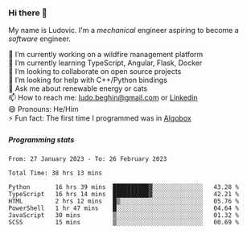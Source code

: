 ### Hi there 👋

My name is Ludovic. I'm a *mechanical* engineer aspiring to become a *software* engineer.

 🔭 I’m currently working on a wildfire management platform<br/>
 🌱 I’m currently learning TypeScript, Angular, Flask, Docker<br/>
 👯 I’m looking to collaborate on open source projects<br/>
 🤔 I’m looking for help with C++/Python bindings<br/>
 💬 Ask me about renewable energy or cats<br/>
 📫 How to reach me: ludo.beghin@gmail.com or [Linkedin](https://www.linkedin.com/in/ludovic-beghin/)<br/>
 😄 Pronouns: He/Him<br/>
 ⚡ Fun fact: The first time I programmed was in [Algobox](https://fr.wikipedia.org/wiki/Algobox)<br/>

##### Programming stats
<!--START_SECTION:waka-->

```text
From: 27 January 2023 - To: 26 February 2023

Total Time: 38 hrs 13 mins

Python       16 hrs 39 mins  ██████████▓░░░░░░░░░░░░░░   43.28 %
TypeScript   16 hrs 14 mins  ██████████▓░░░░░░░░░░░░░░   42.21 %
HTML         2 hrs 12 mins   █▒░░░░░░░░░░░░░░░░░░░░░░░   05.76 %
PowerShell   1 hr 47 mins    █░░░░░░░░░░░░░░░░░░░░░░░░   04.64 %
JavaScript   30 mins         ▒░░░░░░░░░░░░░░░░░░░░░░░░   01.32 %
SCSS         15 mins         ▒░░░░░░░░░░░░░░░░░░░░░░░░   00.69 %
```

<!--END_SECTION:waka-->
